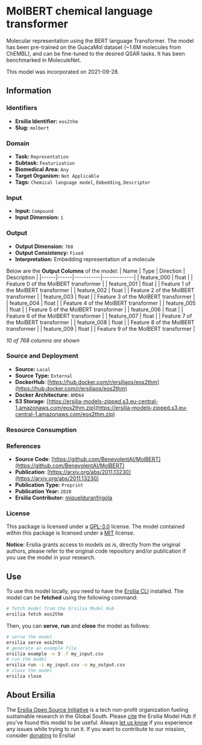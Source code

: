 # MolBERT chemical language transformer

Molecular representation using the BERT language Transformer. The model has been pre-trained on the GuacaMol dataset (~1.6M molecules from ChEMBL), and can be fine-tuned to the desired QSAR tasks. It has been benchmarked in MoleculeNet.

This model was incorporated on 2021-09-28.

## Information
### Identifiers
- **Ersilia Identifier:** `eos2thm`
- **Slug:** `molbert`

### Domain
- **Task:** `Representation`
- **Subtask:** `Featurization`
- **Biomedical Area:** `Any`
- **Target Organism:** `Not Applicable`
- **Tags:** `Chemical language model`, `Embedding`, `Descriptor`

### Input
- **Input:** `Compound`
- **Input Dimension:** `1`

### Output
- **Output Dimension:** `768`
- **Output Consistency:** `Fixed`
- **Interpretation:** Embedding representation of a molecule

Below are the **Output Columns** of the model:
| Name | Type | Direction | Description |
|------|------|-----------|-------------|
| feature_000 | float |  | Feature 0 of the MolBERT transformer |
| feature_001 | float |  | Feature 1 of the MolBERT transformer |
| feature_002 | float |  | Feature 2 of the MolBERT transformer |
| feature_003 | float |  | Feature 3 of the MolBERT transformer |
| feature_004 | float |  | Feature 4 of the MolBERT transformer |
| feature_005 | float |  | Feature 5 of the MolBERT transformer |
| feature_006 | float |  | Feature 6 of the MolBERT transformer |
| feature_007 | float |  | Feature 7 of the MolBERT transformer |
| feature_008 | float |  | Feature 8 of the MolBERT transformer |
| feature_009 | float |  | Feature 9 of the MolBERT transformer |

_10 of 768 columns are shown_
### Source and Deployment
- **Source:** `Local`
- **Source Type:** `External`
- **DockerHub**: [https://hub.docker.com/r/ersiliaos/eos2thm](https://hub.docker.com/r/ersiliaos/eos2thm)
- **Docker Architecture:** `AMD64`
- **S3 Storage**: [https://ersilia-models-zipped.s3.eu-central-1.amazonaws.com/eos2thm.zip](https://ersilia-models-zipped.s3.eu-central-1.amazonaws.com/eos2thm.zip)

### Resource Consumption


### References
- **Source Code**: [https://github.com/BenevolentAI/MolBERT](https://github.com/BenevolentAI/MolBERT)
- **Publication**: [https://arxiv.org/abs/2011.13230](https://arxiv.org/abs/2011.13230)
- **Publication Type:** `Preprint`
- **Publication Year:** `2020`
- **Ersilia Contributor:** [miquelduranfrigola](https://github.com/miquelduranfrigola)

### License
This package is licensed under a [GPL-3.0](https://github.com/ersilia-os/ersilia/blob/master/LICENSE) license. The model contained within this package is licensed under a [MIT](LICENSE) license.

**Notice**: Ersilia grants access to models _as is_, directly from the original authors, please refer to the original code repository and/or publication if you use the model in your research.


## Use
To use this model locally, you need to have the [Ersilia CLI](https://github.com/ersilia-os/ersilia) installed.
The model can be **fetched** using the following command:
```bash
# fetch model from the Ersilia Model Hub
ersilia fetch eos2thm
```
Then, you can **serve**, **run** and **close** the model as follows:
```bash
# serve the model
ersilia serve eos2thm
# generate an example file
ersilia example -n 3 -f my_input.csv
# run the model
ersilia run -i my_input.csv -o my_output.csv
# close the model
ersilia close
```

## About Ersilia
The [Ersilia Open Source Initiative](https://ersilia.io) is a tech non-profit organization fueling sustainable research in the Global South.
Please [cite](https://github.com/ersilia-os/ersilia/blob/master/CITATION.cff) the Ersilia Model Hub if you've found this model to be useful. Always [let us know](https://github.com/ersilia-os/ersilia/issues) if you experience any issues while trying to run it.
If you want to contribute to our mission, consider [donating](https://www.ersilia.io/donate) to Ersilia!
